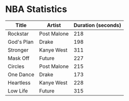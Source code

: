 <h1>NBA Statistics</h1>

<html>
<body>

<script>

var requestOptions = {
  method: 'GET',
  redirect: 'follow'
};


fetch("http://172.21.244.147:8086/api/nbastats/", requestOptions)
  .then(response => response.json())
  .then(r => {
  r.forEach(ev => {
    const row = document.createElement("tr")
    const data = document.createElement("td")
    data.innerHTML = `${ev.name}, ${ev.team}, ${ev.height}, ${ev.weight}, ${ev.gamesplayed}, ${ev.avgminutes}, ${ev.ppg}, ${ev.fgpercent}, ${ev.threepercent}, ${ev.ftpercent}, ${ev.orebounds}, ${ev.drebounds}, ${ev.assists}, ${ev.steals}, ${ev.blocks}`
    row.appendChild(data)
    document.getElementById("table").appendChild(row)
  })
  })
  .catch(error => console.log('error', error))




function reset() {
  window.location.reload();
}




</script>

  <table id="musicTable">
    <thead>
      <tr>
        <th onclick="sortTable('title')">Title</th>
        <th onclick="sortTable('artist')">Artist</th>
        <th onclick="sortTable('duration (seconds)')">Duration (seconds)</th>
      </tr>
    </thead>
    <tbody>
      <tr>
        <td>Rockstar</td>
        <td>Post Malone</td>
        <td>218</td>
      </tr>
      <tr>
        <td>God's Plan</td>
        <td>Drake</td>
        <td>198</td>
      </tr>
      <tr>
        <td>Stronger</td>
        <td>Kanye West</td>
        <td>311</td>
      </tr>
      <tr>
        <td>Mask Off</td>
        <td>Future</td>
        <td>227</td>
      </tr>
      <tr>
        <td>Circles</td>
        <td>Post Malone</td>
        <td>215</td>
      </tr>
      <tr>
        <td>One Dance</td>
        <td>Drake</td>
        <td>173</td>
      </tr>
      <tr>
        <td>Heartless</td>
        <td>Kanye West</td>
        <td>228</td>
      </tr>
      <tr>
        <td>Low Life</td>
        <td>Future</td>
        <td>315</td>
      </tr>
    </tbody>
  </table>
  
  <script>
    // Function to sort the table based on the selected column
    function sortTable(columnName) {
      const table = document.getElementById('musicTable');
      const rows = Array.from(table.tBodies[0].getElementsByTagName('tr'));
      const headerRow = table.getElementsByTagName('thead')[0].getElementsByTagName('tr')[0];
      const isAscending = !headerRow.classList.contains('asc');
      
      rows.sort((rowA, rowB) => {
        const cellA = rowA.querySelector(`td:nth-child(${getColumnIndex(columnName)})`).innerText;
        const cellB = rowB.querySelector(`td:nth-child(${getColumnIndex(columnName)})`).innerText;
        
        return isAscending ? cellA.localeCompare(cellB) : cellB.localeCompare(cellA);
      });
      
      rows.forEach(row => table.tBodies[0].appendChild(row));
      headerRow.classList.toggle('asc');
    }
  
    // Helper function to get the index of the selected column
    function getColumnIndex(columnName) {
      const table = document.getElementById('musicTable');
      const headerRow = table.getElementsByTagName('thead')[0].getElementsByTagName('tr')[0];
      const headers = Array.from(headerRow.getElementsByTagName('th'));
      
      return headers.findIndex(header => header.innerText.toLowerCase() === columnName.toLowerCase()) + 1;
    }
  </script>



 





<script>

function read_players() {
    // prepare fetch options
    const read_options = {
      method: 'GET', // *GET, POST, PUT, DELETE, etc.
      mode: 'cors', // no-cors, *cors, same-origin
      cache: 'default', // *default, no-cache, reload, force-cache, only-if-cached
      credentials: 'omit', // include, *same-origin, omit
      headers: {
        'Content-Type': 'application/json'
      },
    };     // fetch the data from API
    fetch(read_fetch, read_options)
      // response is a RESTful "promise" on any successful fetch
      .then(response => {
        // check for response errors
        if (response.status !== 200) {
            const errorMsg = 'Database read error: ' + response.status;
            console.log(errorMsg);
            const tr = document.createElement("tr");
            const td = document.createElement("td");
            td.innerHTML = errorMsg;
            tr.appendChild(td);
            return;
        }
        // valid response will have json data
        response.json().then(data => {
            console.log(data);
            for (let row in data) {
              console.log(data[row]);
              add_row(data[row]);
            }
        })
    })
      // catch fetch errors (ie ACCESS to server blocked)
    .catch(err => {
      console.error(err);
      const tr = document.createElement("tr");
      const td = document.createElement("td");
      td.innerHTML = err;
      tr.appendChild(td);
      resultContainer.appendChild(tr);
    });
  }

const resultContainer = document.getElementById("result");
  // prepare URL's to allow easy switch from deployment and localhost
const url = "http://172.21.244.147:8086/api/nbastats/"
const create_fetch = url + '/create';
const read_fetch = url + '/';
read_players();

</script>

</body>
</html>